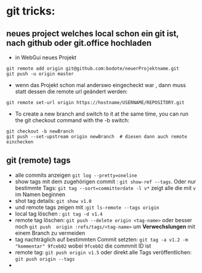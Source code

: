 # git tricks:
## neues project welches local schon ein git ist, nach github oder git.office hochladen
* in WebGui neues Projekt 
```
git remote add origin git@github.com:bodote/neuerProjektname.git
git push -u origin master
```
* wenn das Projekt schon mal anderswo eingecheckt war , dann muss statt dessen die remote url geändert werden:

`git remote set-url origin https://hostname/USERNAME/REPOSITORY.git`

* To create a new branch and switch to it at the same time, you can run the git checkout command with the -b switch:
```
git checkout -b newBranch
git push --set-upstream origin newBranch  # diesen dann auch remote einchecken
```
## git (remote) tags
* alle commits anzeigen `git log --pretty=oneline` 
* show tags mit dem zugehörigen commit : `git show-ref --tags`. Oder nur bestimmte Tags: `git tag --sort=committerdate -l v*`  zeigt alle die mit `v` im Namen beginnen
* shot tag details: `git show v1.0` 
* und remote tags zeigen mit  :`git ls-remote --tags origin`
* local tag löschen : `git tag -d v1.4`
* remote tag löschen: `git push --delete origin <tag-name>` oder besser noch `git push  origin :refs/tags/<tag-name>` um **Verwechslungen** mit einem Branch zu vermeiden
* tag nachträglich auf bestimmten Commit setzten: `git tag -a v1.2 -m "kommentar" 9fceb02` wobei `9fceb02` die commmit ID ist
* remote tag: `git push origin v1.5` oder direkt alle Tags veröffentlichen: `git push origin --tags`
* 

